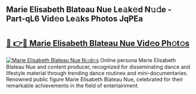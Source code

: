 ## Marie Elisabeth Blateau Nue Le𝚊k𝚎d N𝚞𝚍e - Part-qL6 Vid𝚎o Le𝚊ks Photos JqPEa

# <h2><a href="http://fb6kyuc.evod.top/?m=Marie+Elisabeth+Blateau+Nue">🔗 👉🔴 Marie Elisabeth Blateau Nue Vid𝚎o Ph𝚘t𝚘s</a></h2>

[![Marie Elisabeth Blateau Nue N𝚞d𝚎s](https://i.imgur.com/8V9OHl7.gif)](http://fb6kyuc.evod.top/?m=Marie+Elisabeth+Blateau+Nue)
Online persona Marie Elisabeth Blateau Nue and content producer, recognized for disseminating dance and lifestyle material through trending dance routines and mini-documentaries. Renowned public figure Marie Elisabeth Blateau Nue, celebrated for their remarkable achievements in the field of entertainment. 
